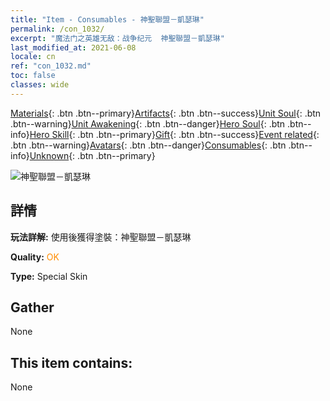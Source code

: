 ```yaml
---
title: "Item - Consumables - 神聖聯盟－凱瑟琳"
permalink: /con_1032/
excerpt: "魔法门之英雄无敌：战争纪元  神聖聯盟－凱瑟琳"
last_modified_at: 2021-06-08
locale: cn
ref: "con_1032.md"
toc: false
classes: wide
---
```

 [Materials](/ItemsCN/){: .btn .btn--primary}[Artifacts](/ItemsCN/Artifacts/){: .btn .btn--success}[Unit Soul](/ItemsCN/UnitSoul/){: .btn .btn--warning}[Unit Awakening](/ItemsCN/UnitAwakening/){: .btn .btn--danger}[Hero Soul](/ItemsCN/HeroSoul/){: .btn .btn--info}[Hero Skill](/ItemsCN/HeroSkill/){: .btn .btn--primary}[Gift](/ItemsCN/Gift/){: .btn .btn--success}[Event related](/ItemsCN/Events/){: .btn .btn--warning}[Avatars](/ItemsCN/Avatars/){: .btn .btn--danger}[Consumables](/ItemsCN/Consumables/){: .btn .btn--info}[Unknown](/ItemsCN/Unknown/){: .btn .btn--primary}

 ![神聖聯盟－凱瑟琳](/images/h/h_Catherine10.jpg)

## 詳情
 **玩法詳解:** 使用後獲得塗裝：神聖聯盟－凱瑟琳

 **Quality:** <span style="color: #FF8C00">OK</span>

 **Type:** Special Skin

## Gather

  None

## This item contains:

  None

